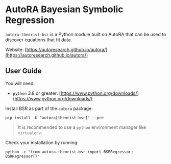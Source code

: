 # AutoRA Bayesian Symbolic Regression

`autora-theorist-bsr` is a Python module built on AutoRA that can be used to discover equations that fit data.

Website: [https://autoresearch.github.io/autora/](https://autoresearch.github.io/autora/)

## User Guide

You will need:

- `python` 3.8 or greater: [https://www.python.org/downloads/](https://www.python.org/downloads/)

Install BSR as part of the `autora` package:

```shell
pip install -U "autora[theorist-bsr]" --pre
```

> It is recommended to use a `python` environment manager like `virtualenv`.

Check your installation by running:
```shell
python -c "from autora.theorist.bsr import BSRRegressor; BSRRegressor()"
```
